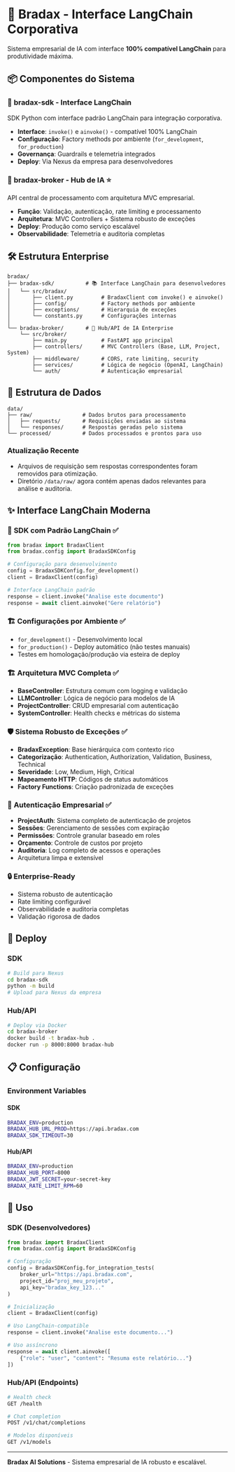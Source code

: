 # 🚀 Bradax - Interface LangChain Corporativa

Sistema empresarial de IA com interface **100% compatível LangChain** para produtividade máxima.

## 📦 Componentes do Sistema

### 🔹 **bradax-sdk** - Interface LangChain
SDK Python com interface padrão LangChain para integração corporativa.
- **Interface**: `invoke()` e `ainvoke()` - compatível 100% LangChain
- **Configuração**: Factory methods por ambiente (`for_development`, `for_production`)
- **Governança**: Guardrails e telemetria integrados
- **Deploy**: Via Nexus da empresa para desenvolvedores

### 🔹 **bradax-broker** - Hub de IA ⭐ 
API central de processamento com arquitetura MVC empresarial.
- **Função**: Validação, autenticação, rate limiting e processamento
- **Arquitetura**: MVC Controllers + Sistema robusto de exceções
- **Deploy**: Produção como serviço escalável
- **Observabilidade**: Telemetria e auditoria completas

## 🛠️ Estrutura Enterprise

```
bradax/
├── bradax-sdk/          # 📚 Interface LangChain para desenvolvedores
│   └── src/bradax/
│       ├── client.py         # BradaxClient com invoke() e ainvoke()
│       ├── config/           # Factory methods por ambiente
│       ├── exceptions/       # Hierarquia de exceções
│       └── constants.py      # Configurações internas
│
└── bradax-broker/       # 🚀 Hub/API de IA Enterprise
    └── src/broker/
        ├── main.py           # FastAPI app principal
        ├── controllers/      # MVC Controllers (Base, LLM, Project, System)
        ├── middleware/       # CORS, rate limiting, security
        ├── services/         # Lógica de negócio (OpenAI, LangChain)
        └── auth/             # Autenticação empresarial
```

## 📂 Estrutura de Dados

```
data/
├── raw/                # Dados brutos para processamento
│   ├── requests/       # Requisições enviadas ao sistema
│   └── responses/      # Respostas geradas pelo sistema
└── processed/          # Dados processados e prontos para uso
```

### Atualização Recente
- Arquivos de requisição sem respostas correspondentes foram removidos para otimização.
- Diretório `/data/raw/` agora contém apenas dados relevantes para análise e auditoria.

## ✨ Interface LangChain Moderna

### 🎯 **SDK com Padrão LangChain ✅**
```python
from bradax import BradaxClient
from bradax.config import BradaxSDKConfig

# Configuração para desenvolvimento
config = BradaxSDKConfig.for_development()
client = BradaxClient(config)

# Interface LangChain padrão
response = client.invoke("Analise este documento")
response = await client.ainvoke("Gere relatório")
```

### 🏗️ **Configurações por Ambiente ✅**
- `for_development()` - Desenvolvimento local
- `for_production()` - Deploy automático (não testes manuais)
- Testes em homologação/produção via esteira de deploy

### 🏗️ **Arquitetura MVC Completa ✅**
- **BaseController**: Estrutura comum com logging e validação
- **LLMController**: Lógica de negócio para modelos de IA
- **ProjectController**: CRUD empresarial com autenticação
- **SystemController**: Health checks e métricas do sistema

### 🛡️ **Sistema Robusto de Exceções ✅**
- **BradaxException**: Base hierárquica com contexto rico
- **Categorização**: Authentication, Authorization, Validation, Business, Technical
- **Severidade**: Low, Medium, High, Critical
- **Mapeamento HTTP**: Códigos de status automáticos
- **Factory Functions**: Criação padronizada de exceções

### 🔐 **Autenticação Empresarial ✅**
- **ProjectAuth**: Sistema completo de autenticação de projetos
- **Sessões**: Gerenciamento de sessões com expiração
- **Permissões**: Controle granular baseado em roles
- **Orçamento**: Controle de custos por projeto
- **Auditoria**: Log completo de acessos e operações
- Arquitetura limpa e extensível

### 🔒 **Enterprise-Ready**
- Sistema robusto de autenticação
- Rate limiting configurável
- Observabilidade e auditoria completas
- Validação rigorosa de dados

## 🚀 Deploy

### SDK
```bash
# Build para Nexus
cd bradax-sdk
python -m build
# Upload para Nexus da empresa
```

### Hub/API
```bash
# Deploy via Docker
cd bradax-broker
docker build -t bradax-hub .
docker run -p 8000:8000 bradax-hub
```

## 📋 Configuração

### Environment Variables

#### SDK
```bash
BRADAX_ENV=production
BRADAX_HUB_URL_PROD=https://api.bradax.com
BRADAX_SDK_TIMEOUT=30
```

#### Hub/API
```bash
BRADAX_ENV=production
BRADAX_HUB_PORT=8000
BRADAX_JWT_SECRET=your-secret-key
BRADAX_RATE_LIMIT_RPM=60
```

## 🎯 Uso

### SDK (Desenvolvedores)
```python
from bradax import BradaxClient
from bradax.config import BradaxSDKConfig

# Configuração
config = BradaxSDKConfig.for_integration_tests(
    broker_url="https://api.bradax.com",
    project_id="proj_meu_projeto",
    api_key="bradax_key_123..."
)

# Inicialização
client = BradaxClient(config)

# Uso LangChain-compatible
response = client.invoke("Analise este documento...")

# Uso assíncrono
response = await client.ainvoke([
    {"role": "user", "content": "Resuma este relatório..."}
])
```

### Hub/API (Endpoints)
```bash
# Health check
GET /health

# Chat completion
POST /v1/chat/completions

# Modelos disponíveis
GET /v1/models
```

---

**Bradax AI Solutions** - Sistema empresarial de IA robusto e escalável.
